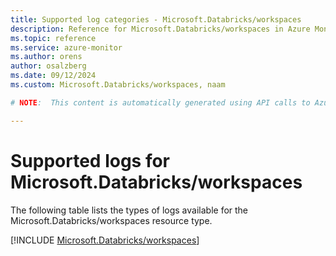 ```yaml
---
title: Supported log categories - Microsoft.Databricks/workspaces
description: Reference for Microsoft.Databricks/workspaces in Azure Monitor Logs.
ms.topic: reference
ms.service: azure-monitor
ms.author: orens
author: osalzberg
ms.date: 09/12/2024
ms.custom: Microsoft.Databricks/workspaces, naam

# NOTE:  This content is automatically generated using API calls to Azure. Any edits made on these files will be overwritten in the next run of the script. 

---
```





# Supported logs for Microsoft.Databricks/workspaces  
The following table lists the types of logs available for the Microsoft.Databricks/workspaces resource type.
  

  
[!INCLUDE [Microsoft.Databricks/workspaces](~/reusable-content/ce-skilling/azure/includes/azure-monitor/reference/logs/microsoft-databricks-workspaces-logs-include.md)]  
  

